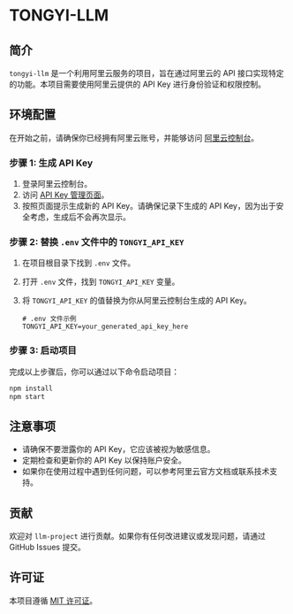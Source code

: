 # TONGYI-LLM

## 简介

`tongyi-llm` 是一个利用阿里云服务的项目，旨在通过阿里云的 API 接口实现特定的功能。本项目需要使用阿里云提供的 API Key 进行身份验证和权限控制。

## 环境配置

在开始之前，请确保你已经拥有阿里云账号，并能够访问 [阿里云控制台](https://bailian.console.aliyun.com/?apiKey=1#/api-key)。

### 步骤 1: 生成 API Key

1. 登录阿里云控制台。
2. 访问 [API Key 管理页面](https://bailian.console.aliyun.com/?apiKey=1#/api-key)。
3. 按照页面提示生成新的 API Key。请确保记录下生成的 API Key，因为出于安全考虑，生成后不会再次显示。

### 步骤 2: 替换 `.env` 文件中的 `TONGYI_API_KEY`

1. 在项目根目录下找到 `.env` 文件。
2. 打开 `.env` 文件，找到 `TONGYI_API_KEY` 变量。
3. 将 `TONGYI_API_KEY` 的值替换为你从阿里云控制台生成的 API Key。

   ```env
   # .env 文件示例
   TONGYI_API_KEY=your_generated_api_key_here
   ```

### 步骤 3: 启动项目

完成以上步骤后，你可以通过以下命令启动项目：

```bash
npm install
npm start
```

## 注意事项

- 请确保不要泄露你的 API Key，它应该被视为敏感信息。
- 定期检查和更新你的 API Key 以保持账户安全。
- 如果你在使用过程中遇到任何问题，可以参考阿里云官方文档或联系技术支持。

## 贡献

欢迎对 `llm-project` 进行贡献。如果你有任何改进建议或发现问题，请通过 GitHub Issues 提交。

## 许可证

本项目遵循 [MIT 许可证](LICENSE)。
